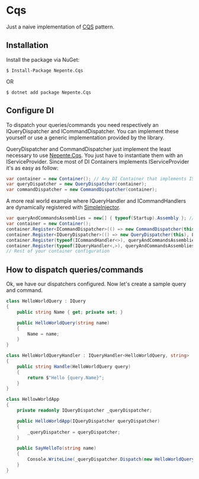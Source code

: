 # Cqs

Just a naive implementation of [CQS](http://martinfowler.com/bliki/CommandQuerySeparation.html) pattern.

## Installation

Install the package via NuGet:

```
$ Install-Package Nepente.Cqs
```

OR

```
$ dotnet add package Nepente.Cqs
```

## Configure DI

To dispatch your queries/commands you need respectively an IQueryDispatcher and ICommandDispatcher.
You can implement these yourself or use a generic implementation provided by the library.

QueryDispatcher and CommandDispatcher just implement the least necessary to use [Nepente.Cqs](https://github.com/nepente/cqs).
You just have to instantiate them with an IServiceProvider. Since most of DI Containers implements IServiceProvider it's as easy as follow:

``` csharp
var container = new Container(); // Any DI Container that implements IServiceProvider. e.g.: SimpleInjector
var queryDispatcher = new QueryDispatcher(container);
var commandDispatcher = new CommandDispatcher(container);
```

A more real world example where IQueryHandler and ICommandHandlers are dynamically registered with [SimpleInjector](https://simpleinjector.org).

``` csharp
var queryAndCommandsAssemblies = new[] { typeof(Startup).Assembly }; // Add here any assembly that contains queries or commands
var container = new Container();
container.Register<ICommandDispatcher>(() => new CommandDispatcher(this), Lifestyle.Singleton);
container.Register<IQueryDispatcher>(() => new QueryDispatcher(this), Lifestyle.Singleton);
container.Register(typeof(ICommandHandler<>), queryAndCommandsAssemblies);
container.Register(typeof(IQueryHandler<,>), queryAndCommandsAssemblies);
// Rest of your container configuration
```

## How to dispatch queries/commands

Ok, we have our dispatchers configured. Now let's create a sample query and command.

``` csharp
class HelloWorldQuery : IQuery
{
    public string Name { get; private set; }

    public HelloWorldQuery(string name)
    {
        Name = name;
    }
}

class HelloWorldQueryHandler : IQueryHandler<HelloWorldQuery, string>
{
    public string Handle(HelloWorldQuery query)
    {
        return $"Hello {query.Name}";
    }
}

class HellowWorldApp
{
    private readonly IQueryDispatcher _queryDispatcher;

    public HelloWorldApp(IQueryDispatcher queryDispatcher)
    {
        _queryDispatcher = queryDispatcher;
    }

    public SayHelloTo(string name)
    {
        Console.WriteLine(_queryDispatcher.Dispatch(new HelloWorldQuery(name)));
    }
}
```
